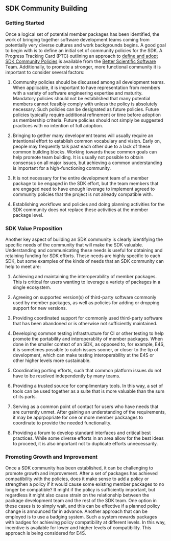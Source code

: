 ## SDK Community Building

### Getting Started

Once a logical set of potential member packages has been identified, the work of bringing together software development teams coming from potentially very diverse cultures and work backgrounds begins. A good goal to begin with is to define an initial set of community policies for the SDK. A Progress Tracking Card (PTC) outlining an approach to [define and adopt SDK Community Policies](https://docs.google.com/document/d/1ay8n8l8rg8TA92NpajktFA8Ua7p-fKF9RAzG92WQilk/edit?usp=sharing) is available from the [Better Scientific Software](https://bssw.io) Team. Additionally, to promote a stronger, more functional community it is important to consider several factors:

1. Community policies should be discussed among all development teams. When applicable, it is important to have representation from members with a variety of software engineering expertise and maturity. Mandatory policies should not be estabilshed that many potential members cannot feasibly comply with unless the policy is absolutely necessary. Such policies can be designated as future policies. Future policies typically require additional refinement or time before adoption as membership criteria. Future policies should not simply be suggested practices with no intention of full adoption.

1. Bringing to gether many development teams will usually require an intentional effort to establish common vocabulary and vision. Early on, people may frequently talk past each other due to a lack of these common building blocks. Working towards these common goals can help promote team building. It is usually not possible to obtain consensus on all major issues, but achieving a common understanding is important for a high-functioning community.

1. It is not necessary for the entire development team of a member package to be engaged in the SDK effort, but the team members that are engaged need to have enough leverage to implement agreed to community policies that the project is not already compatible with.

1. Establishing workflows and policies and doing planning activities for the SDK community does not replace these activities at the member package level.

### SDK Value Proposition

Another key aspect of building an SDK community is clearly identifying the specific needs of the community that will make the SDK valuable. Understanding and communicating these needs is useful for obtaining and retaining funding for SDK efforts. These needs are highly specific to each SDK, but some examples of the kinds of needs that an SDK community can help to meet are:

1. Achieving and maintaining the interoperability of member packages. This is critical for users wanting to leverage a variety of packages in a single ecosystem.

1. Agreeing on supported version(s) of third-party software commonly used by member packages, as well as policies for adding or dropping support for new versions.

1. Providing coordinated support for commonly used third-party software that has been abandoned or is otherwise not sufficiently maintained.

1. Developing common testing infrastructure for CI or other testing to help promote the portability and interoperablity of member packages. When done in the smaller context of an SDK, as opposed to, for example, E4S, it is sometimes possible to catch issues sooner, or closer to the tip of development, which can make testing interoperability at the E4S or other higher levels more sustainable.

1. Coordinating porting efforts, such that common platform issues do not have to be resolved independently by many teams.

1. Providing a trusted source for complimentary tools. In this way, a set of tools can be used together as a suite that is more valuable than the sum of its parts.

1. Serving as a common point of contact for users who have needs that are currently unmet. After gaining an understanding of the requirements, it may be apprpopriate for one or more member packaages to coordinate to provide the needed functionality.

1. Providing a forum to develop standard interfaces and critical best practices. While some diverse efforts in an area allow for the best ideas to proceed, it is also important not to duplicate efforts unnecessarily.

### Promoting Growth and Improvement

Once a SDK community has been established, it can be challenging to promote growth and improvement. After a set of packages has achieved compatibility with the policies, does it make sense to add a policy or strengthen a policy if it would cause some existing member packages to no longer be compatible? It might if the policy is sufficiently important, but regardless it might also cause strain on the relationship between the package development team and the rest of the SDK team. One option in these cases is to simply wait, and this can be effective if a planned policy change is announced far in advance. Another approach that can be employed is to use a badging system. Such a system rewards packages with badges for achieving policy compatibility at different levels. In this way, incentive is available for lower and higher levels of compatibility. This approach is being considered for E4S.
